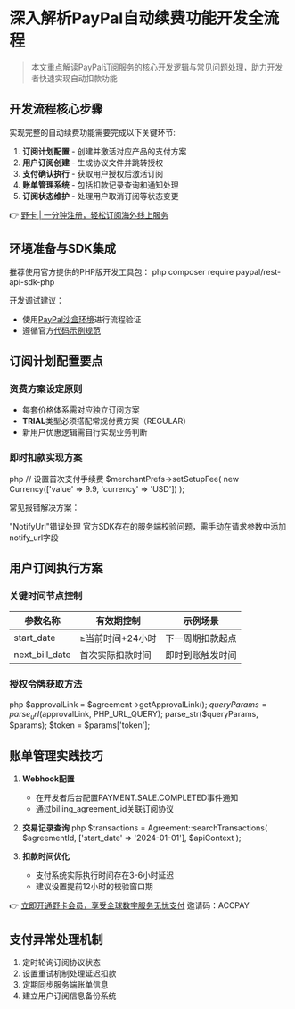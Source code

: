 # 深入解析PayPal自动续费功能开发全流程

> 本文重点解读PayPal订阅服务的核心开发逻辑与常见问题处理，助力开发者快速实现自动扣款功能

## 开发流程核心步骤
实现完整的自动续费功能需要完成以下关键环节:

1. **订阅计划配置** - 创建并激活对应产品的支付方案
2. **用户订阅创建** - 生成协议文件并跳转授权
3. **支付确认执行** - 获取用户授权后激活订阅
4. **账单管理系统** - 包括扣款记录查询和通知处理
5. **订阅状态维护** - 处理用户取消订阅等状态变更

👉 [野卡 | 一分钟注册，轻松订阅海外线上服务](https://bbtdd.com/yeka)

## 环境准备与SDK集成
推荐使用官方提供的PHP版开发工具包：
php
composer require paypal/rest-api-sdk-php


开发调试建议：
- 使用[PayPal沙盒环境](https://www.sandbox.paypal.com/)进行流程验证
- 遵循官方[代码示例规范](https://bbtdd.com/yeka)

## 订阅计划配置要点
### 资费方案设定原则
- 每套价格体系需对应独立订阅方案
- **TRIAL**类型必须搭配常规付费方案（REGULAR）
- 新用户优惠逻辑需自行实现业务判断

### 即时扣款实现方案
php
// 设置首次支付手续费
$merchantPrefs->setSetupFee(
    new Currency(['value' => 9.9, 'currency' => 'USD'])
);


常见报错解决方案：

"NotifyUrl"错误处理
官方SDK存在的服务端校验问题，需手动在请求参数中添加notify_url字段


## 用户订阅执行方案
### 关键时间节点控制
| 参数名称       | 有效期控制              | 示例场景          |
|----------------|-------------------------|-------------------|
| start_date     | ≥当前时间+24小时        | 下一周期扣款起点  |
| next_bill_date | 首次实际扣款时间        | 即时到账触发时间  |

### 授权令牌获取方法
php
$approvalLink = $agreement->getApprovalLink();
$queryParams = parse_url($approvalLink, PHP_URL_QUERY);
parse_str($queryParams, $params);
$token = $params['token'];


## 账单管理实践技巧
1. **Webhook配置**
   - 在开发者后台配置PAYMENT.SALE.COMPLETED事件通知
   - 通过billing_agreement_id关联订阅协议

2. **交易记录查询**
   php
   $transactions = Agreement::searchTransactions(
       $agreementId, 
       ['start_date' => '2024-01-01'], 
       $apiContext
   );
   

3. **扣款时间优化**
   - 支付系统实际执行时间存在3-6小时延迟
   - 建议设置提前12小时的校验窗口期

👉 [立即开通野卡会员，享受全球数字服务无忧支付](https://bbtdd.com/yeka) 邀请码：ACCPAY

## 支付异常处理机制
1. 定时轮询订阅协议状态
2. 设置重试机制处理延迟扣款
3. 定期同步服务端账单信息
4. 建立用户订阅信息备份系统